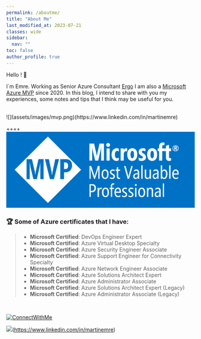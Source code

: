 ```yaml
---
permalink: /aboutme/
title: "About Me"
last_modified_at: 2023-07-21
classes: wide
sidebar:
  nav: ""
toc: false
author_profile: true
---
```


Hello ! 👋

I`m Emre. Working as Senior Azure Consultant [Ergo](https://www.ergogroup.ie/)
I am also a [Microsoft Azure MVP](https://mvp.microsoft.com/en-us/PublicProfile/5003961?fullName=Emre%20MARTIN) since 2020.
In this blog, I intend to share with you my experiences, some notes and tips that I think may be useful for you.

<br/>
 ![](assets/images/mvp.png)(https://www.linkedin.com/in/martinemre)

 ++++
[![](/assets/images/mvp.png 'MVP')](https://mvp.microsoft.com/ru-RU/MVP/profile/6b765850-38e8-ea11-a814-000d3a8dfe0d)

### 🏆 Some of Azure certificates that I have:
>* **Microsoft Certified**: DevOps Engineer Expert
>* **Microsoft Certified**: Azure Virtual Desktop Specialty
>* **Microsoft Certified**: Azure Security Engineer Associate
>* **Microsoft Certified**: Azure Support Engineer for Connectivity Specialty
> * **Microsoft Certified**: Azure Network Engineer Associate
> * **Microsoft Certified**: Azure Solutions Architect Expert
> * **Microsoft Certified**: Azure Administrator Associate
>* **Microsoft Certified**: Azure Solutions Architect Expert (Legacy)
>* **Microsoft Certified**: Azure Administrator Associate (Legacy)

<br/>


[![](/assets/images/connect.png 'ConnectWithMe')](https://www.linkedin.com/in/martinemre)


 ![](images/connect.png)(https://www.linkedin.com/in/martinemre)
